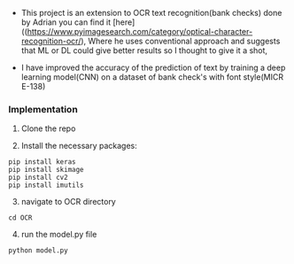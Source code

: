 - This project is an extension to OCR text recognition(bank checks) done by Adrian you can find it [here]((https://www.pyimagesearch.com/category/optical-character-recognition-ocr/), Where he uses conventional approach and suggests that ML or DL could give better results so I thought to give it a shot, 



- I have improved the accuracy of the prediction of text by training a deep learning model(CNN) on a dataset of bank check's with font style(MICR E-138)



### Implementation



1) Clone the repo

2) Install the necessary packages:

```
pip install keras
pip install skimage
pip install cv2
pip install imutils

```

3) navigate to OCR directory

```
cd OCR
```

4) run the model.py file

```
python model.py
```
